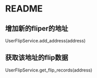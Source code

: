 # README

## 增加新的fliper的地址
UserFlipService.add_address(address)
## 获取该地址的flip数据
UserFlipService.get_flip_records(address)
